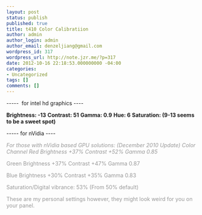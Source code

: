 ```yaml
---
layout: post
status: publish
published: true
title: t410 Color Calibratiion
author: admin
author_login: admin
author_email: denzeljiang@gmail.com
wordpress_id: 317
wordpress_url: http://note.jzr.me/?p=317
date: 2012-10-16 22:18:53.000000000 -04:00
categories:
- Uncategorized
tags: []
comments: []
---
```

----- &nbsp;for intel hd graphics ----

<strong>Brightness: -13</strong>
<strong>Contrast: 51</strong>
<strong>Gamma: 0.9</strong>
<strong>Hue: 6</strong>
<strong>Saturation: (9-13 seems to be a sweet spot)</strong>

----- for nVidia ----

<span style="color: #999999;"><em>For those with nVidia based GPU solutions: (December 2010 Update)
Color Channel
Red
Brightness +37%
Contrast +52%
Gamma 0.85</em></span>

<span style="color: #999999;">Green</span>
<span style="color: #999999;"> Brightness +37%</span>
<span style="color: #999999;"> Contrast +47%</span>
<span style="color: #999999;"> Gamma 0.87</span>

<span style="color: #999999;">Blue</span>
<span style="color: #999999;"> Brightness +30%</span>
<span style="color: #999999;"> Contrast +35%</span>
<span style="color: #999999;"> Gamma 0.83</span>

<span style="color: #999999;">Saturation/Digital vibrance: 53% (From 50% default)</span>

<span style="color: #999999;">These are my personal settings however, they might look weird for you on your panel.</span>
